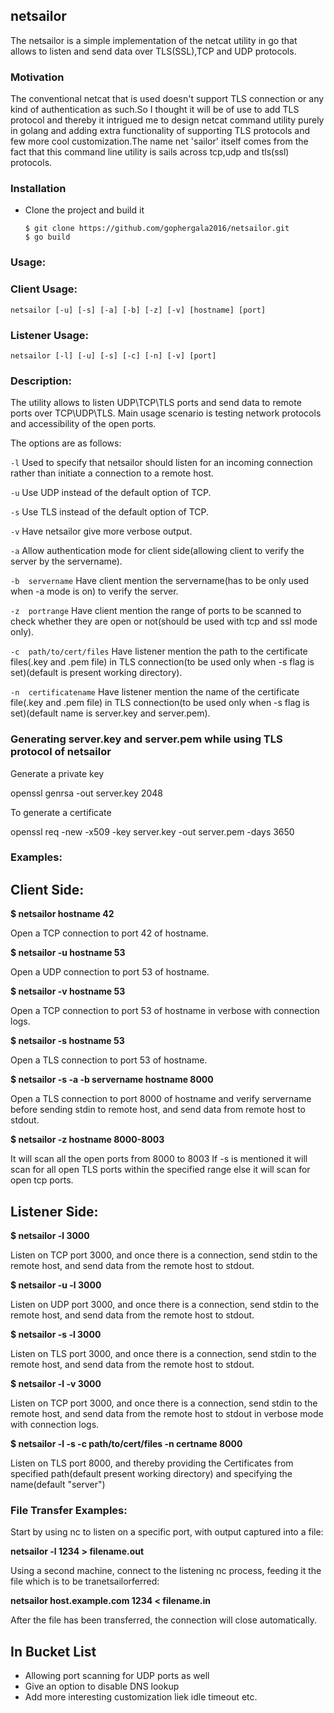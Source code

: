 ## netsailor
The netsailor is a simple implementation of the netcat utility in go that allows to listen and send data over TLS(SSL),TCP and UDP protocols.

### Motivation
The conventional netcat that is used doesn't support TLS connection or any kind of authentication as such.So I thought it will be of use to add TLS protocol and thereby it intrigued me to design netcat command utility purely in golang and adding extra functionality of supporting TLS protocols and few more cool customization.The name net 'sailor' itself comes from the fact that this command line utility is sails across tcp,udp and tls(ssl) protocols.

### Installation

- Clone the project and build it

  ```
  $ git clone https://github.com/gophergala2016/netsailor.git
  $ go build
  ```

### Usage:

### Client Usage:

```
netsailor [-u] [-s] [-a] [-b] [-z] [-v] [hostname] [port]
```
### Listener Usage:

```
netsailor [-l] [-u] [-s] [-c] [-n] [-v] [port]
```

### Description:

The utility allows to listen UDP\TCP\TLS ports and send data to remote ports over TCP\UDP\TLS. Main usage scenario is testing network protocols and accessibility of the open ports.

The options are as follows:

``` -l ```
	Used to specify that netsailor should listen for an incoming connection rather than initiate a connection to a remote host.

``` -u ```
	Use UDP instead of the default option of TCP.

``` -s ```
	Use TLS instead of the default option of TCP.

``` -v ```
	Have netsailor give more verbose output.

``` -a ```
	Allow authentication mode for client side(allowing client to verify the server by the servername).

``` -b  servername ```
	Have client mention the servername(has to be only used when -a mode is on) to verify the server.

``` -z  portrange ```
	Have client mention the range of ports to be scanned to check whether they are open or not(should be used with tcp and ssl mode only).

``` -c  path/to/cert/files ```
	Have listener mention the path to the certificate files(.key and .pem file) in TLS connection(to be used only when -s flag is set)(default is present working directory).

``` -n  certificatename ```
	Have listener mention the name of the certificate file(.key and .pem file) in TLS connection(to be used only when -s flag is set)(default name is server.key and server.pem).

### Generating server.key and server.pem while using TLS protocol of netsailor

Generate a private key

openssl genrsa -out server.key 2048

To generate a certificate

openssl req -new -x509 -key server.key -out server.pem -days 3650

### Examples:

## Client Side:

**$ netsailor hostname 42**

Open a TCP connection to port 42 of hostname.

**$ netsailor -u hostname 53**

Open a UDP connection to port 53 of hostname.

**$ netsailor -v hostname 53**

Open a TCP connection to port 53 of hostname in verbose with connection logs.

**$ netsailor -s hostname 53**

Open a TLS connection to port 53 of hostname.

**$ netsailor -s -a -b servername hostname 8000**

Open a TLS connection to port 8000 of hostname and verify servername before sending stdin to remote host, and send data from remote host to stdout.

**$ netsailor -z hostname 8000-8003**

It will scan all the open ports from 8000 to 8003 If -s is mentioned it will scan for all open TLS ports within the specified range else it will scan for open tcp ports.

## Listener Side:

**$ netsailor -l 3000**

Listen on TCP port 3000, and once there is a connection, send stdin to the remote host, and send data from the remote host to stdout.

**$ netsailor -u -l 3000**

Listen on UDP port 3000, and once there is a connection, send stdin to the remote host, and send data from the remote host to stdout.

**$ netsailor -s -l 3000**

Listen on TLS port 3000, and once there is a connection, send stdin to the remote host, and send data from the remote host to stdout.

**$ netsailor -l -v 3000**

Listen on TCP port 3000, and once there is a connection, send stdin to the remote host, and send data from the remote host to stdout in verbose mode with connection logs.

**$ netsailor -l -s -c path/to/cert/files -n certname 8000**

Listen on TLS port 8000, and thereby providing the Certificates from specified path(default present working directory) and specifying the name(default "server")


### File Transfer Examples:

Start by using nc to listen on a specific port, with output captured into a file:

**netsailor -l 1234 > filename.out**

Using a second machine, connect to the listening nc process, feeding it the file which is to be tranetsailorferred:

**netsailor host.example.com 1234 < filename.in**

After the file has been transferred, the connection will close automatically.

## In Bucket List

- Allowing port scanning for UDP ports as well
- Give an option to disable DNS lookup
- Add more interesting customization liek idle timeout etc.
